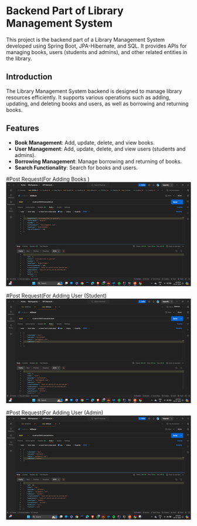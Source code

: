 # Backend Part of Library Management System

This project is the backend part of a Library Management System developed using Spring Boot, JPA-Hibernate, and SQL. It provides APIs for managing books, users (students and admins), and other related entities in the library.


## Introduction
The Library Management System backend is designed to manage library resources efficiently. It supports various operations such as adding, updating, and deleting books and users, as well as borrowing and returning books.

## Features
- **Book Management**: Add, update, delete, and view books.
- **User Management**: Add, update, delete, and view users (students and admins).
- **Borrowing Management**: Manage borrowing and returning of books.
- **Search Functionality**: Search for books and users.

#Post Request(For Adding Books )
  ![Alt text](https://raw.githubusercontent.com/DevPatel7111/Library-Mangment-System-/master/Postman%20Library%20mnag/addbook%20.png)

#Post Request(For Adding User (Student)
  ![Alt text](https://raw.githubusercontent.com/DevPatel7111/Library-Mangment-System-/master/Postman%20Library%20mnag/add%20user%20student%20.png)

#Post Request(For Adding User (Admin)
  ![Alt text](https://raw.githubusercontent.com/DevPatel7111/Library-Mangment-System-/master/Postman%20Library%20mnag/Add%20Admin.png)

  
